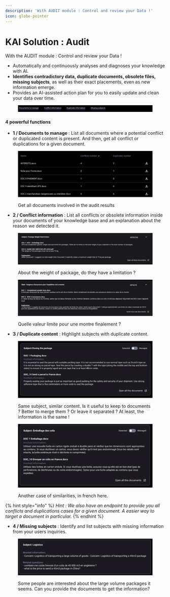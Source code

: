 ```yaml
---
description: 'With AUDIT module : Control and review your Data !'
icon: globe-pointer
---
```


# KAI Solution : Audit

With the AUDIT module : Control and review your Data !

* Automatically and continuously analyses and diagnoses your knowledge with AI.
* **Identifies contradictory data, duplicate documents, obsolete files, missing subjects**, as well as their exact placements, even as new information emerge.
* Provides an AI-assisted action plan for you to easily update and clean your data over time.

<figure><img src="../.gitbook/assets/KM Audit Tools.png" alt=""><figcaption></figcaption></figure>

#### 4 powerful functions

* **1 / Documents to manage** : List all documents where a potential conflict or duplicated content is present. And then, get all conflict or duplications for a given document.

<figure><img src="../.gitbook/assets/image (1).png" alt=""><figcaption><p>Get all documents involved in the audit results</p></figcaption></figure>

* **2 / Conflict information** : List all conflicts or obsolete information inside your documents of your knowledge base and an explanation about the reason we detected it.

<figure><img src="../.gitbook/assets/image (7).png" alt=""><figcaption><p>About the weight of package, do they have a limitation ?</p></figcaption></figure>

<figure><img src="../.gitbook/assets/image (6).png" alt=""><figcaption><p>Quelle valeur limite pour une montre finalement ? </p></figcaption></figure>

* **3 / Duplicate content** : Highlight subjects with duplicate content.

<figure><img src="../.gitbook/assets/image (2).png" alt=""><figcaption><p>Same subject, similar content. Is it useful to keep to documents ? Better to merge them ? Or leave it separated ? At least, the information is the same !</p></figcaption></figure>

<figure><img src="../.gitbook/assets/Duplicate information exemple.png" alt=""><figcaption><p>Another case of similarities, in french here.</p></figcaption></figure>

{% hint style="info" %}
_Hint : We also have an endpoint to provide you all conflicts and duplications cases for a given document. A easier way to target a document in particular._&#x20;
{% endhint %}



* **4 / Missing subjects** : Identify and list subjects with missing information from your users inquiries.

<figure><img src="../.gitbook/assets/Missing subjects exemple.png" alt=""><figcaption><p>Some people are interested about the large volume packages it seems. Can you provide the documents to get the information?</p></figcaption></figure>




